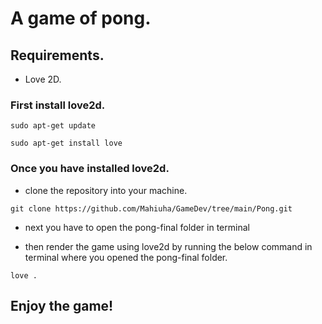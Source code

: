 # A game of pong.

## Requirements.

* Love 2D.

### First install love2d.

``` sudo apt-get update ```

``` sudo apt-get install love ```

### Once you have installed love2d.

* clone the repository into your machine.

``` git clone https://github.com/Mahiuha/GameDev/tree/main/Pong.git ```

* next you have to open the pong-final folder in terminal

* then render the game using love2d by running the below command in terminal where you opened the pong-final folder.

``` love . ```

## Enjoy the game!    
